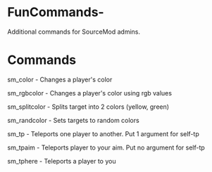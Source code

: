 FunCommands-
============

Additional commands for SourceMod admins.


Commands
=======

sm_color - Changes a player's color

sm_rgbcolor - Changes a player's color using rgb values

sm_splitcolor - Splits target into 2 colors (yellow, green)

sm_randcolor - Sets targets to random colors

sm_tp - Teleports one player to another. Put 1 argument for self-tp

sm_tpaim - Teleports player to your aim. Put no argument for self-tp

sm_tphere - Teleports a player to you
